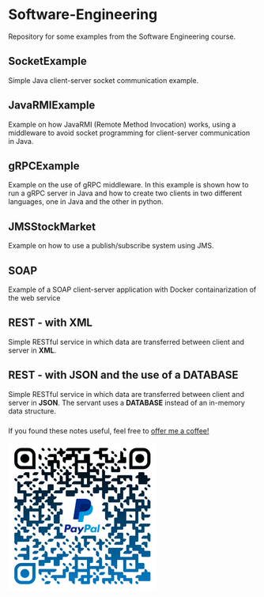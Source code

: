 # Software-Engineering
Repository for some examples from the Software Engineering course.

## SocketExample
Simple Java client-server socket communication example.

## JavaRMIExample 
Example on how JavaRMI (Remote Method Invocation) works, using a middleware to avoid socket programming for client-server communication in Java.

## gRPCExample
Example on the use of gRPC middleware. In this example is shown how to run a gRPC server in Java and how to create two clients in two different languages, one in Java and the other in python.

## JMSStockMarket
Example on how to use a publish/subscribe system using JMS.

## SOAP
Example of a SOAP client-server application with Docker containarization of the web service

## REST - with XML
Simple RESTful service in which data are transferred between client and server in **XML**.

## REST - with JSON and the use of a DATABASE
Simple RESTful service in which data are transferred between client and server in **JSON**. The servant uses a **DATABASE** instead of an in-memory data structure.

###

If you found these notes useful, feel free to [offer me a coffee!](https://www.paypal.com/donate/?hosted_button_id=UCPRD75DKEZ4J)

![paypal](https://github.com/PanK0/Computer-and-Network-Security-Notes/blob/main/QR-Code/qr-code.png?raw=true)
